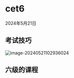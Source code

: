 # cet6

2024年5月21日

## 考试技巧

 ![image-20240521102936024](C:/Users/%E8%AE%B8%E9%97%B0%E5%8D%9A/AppData/Roaming/Typora/typora-user-images/image-20240521102936024.png) 





## 六级的课程